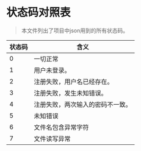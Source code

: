# 状态码对照表
> 本文件列出了项目中json用到的所有状态码。

|状态码|含义|
|---|---|
|0|一切正常|
|1|用户未登录。|
|2|注册失败，用户名已经存在。|
|3|注册失败，发生未知错误。|
|4|注册失败，两次输入的密码不一致。|
|5|未知错误|
|6|文件名包含异常字符|
|7|文件读写异常|